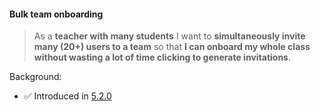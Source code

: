 #### Bulk team onboarding

> As a **teacher with many students** I want to **simultaneously invite many
> (20+) users to a team** so that **I can onboard my whole class without wasting
> a lot of time clicking to generate invitations**.

Background:

* ✅ Introduced in
  [5.2.0](https://github.com/xwiki-labs/cryptpad/blob/main/CHANGELOG.md#520)

